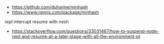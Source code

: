 - https://github.com/duhaime/minhash
- https://www.npmjs.com/package/minhash

repl interrupt resume with nesh

- https://stackoverflow.com/questions/33031467/how-to-suspend-node-repl-and-resume-at-a-later-stage-with-all-the-environment-pr
